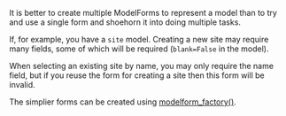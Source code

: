 It is better to create multiple ModelForms to represent a model than to try and use a single form and shoehorn it into doing multiple tasks.

If, for example, you have a `site` model. Creating a new site may require many fields, some of which will be required (`blank=False` in the model).

When selecting an existing site by name, you may only require the name field, but if you reuse the form for creating a site then this form will be invalid.

The simplier forms can be created using [modelform_factory()](https://docs.djangoproject.com/en/2.0/topics/forms/modelforms/#modelform-factory-function).
